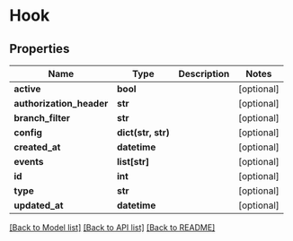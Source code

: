 # Hook

## Properties
Name | Type | Description | Notes
------------ | ------------- | ------------- | -------------
**active** | **bool** |  | [optional] 
**authorization_header** | **str** |  | [optional] 
**branch_filter** | **str** |  | [optional] 
**config** | **dict(str, str)** |  | [optional] 
**created_at** | **datetime** |  | [optional] 
**events** | **list[str]** |  | [optional] 
**id** | **int** |  | [optional] 
**type** | **str** |  | [optional] 
**updated_at** | **datetime** |  | [optional] 

[[Back to Model list]](../README.md#documentation-for-models) [[Back to API list]](../README.md#documentation-for-api-endpoints) [[Back to README]](../README.md)


